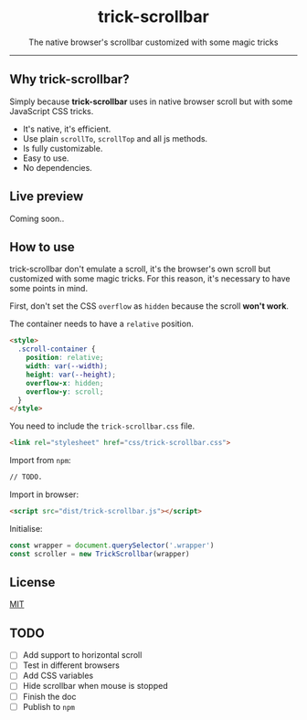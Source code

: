 <h1 align="center">trick-scrollbar</h1>

<p align="center">The native browser's scrollbar customized with some magic tricks<p>

________

## Why trick-scrollbar?

Simply because **trick-scrollbar** uses in native browser scroll but with some 
JavaScript CSS tricks.

* It's native, it's efficient.
* Use plain `scrollTo`, `scrollTop` and all js methods.
* Is fully customizable.
* Easy to use.
* No dependencies.

## Live preview

Coming soon..


## How to use

trick-scrollbar don't emulate a scroll, it's the browser's own scroll but 
customized with some magic tricks. For this reason, it's necessary to have 
some points in mind.

First, don't set the CSS `overflow` as `hidden` because the scroll **won't work**.

The container needs to have a `relative` position.

```html
<style>
  .scroll-container {
    position: relative;
    width: var(--width);
    height: var(--height);
    overflow-x: hidden;
    overflow-y: scroll;
  }
</style>
```

You need to include the `trick-scrollbar.css` file.

```html
<link rel="stylesheet" href="css/trick-scrollbar.css">
```

Import from `npm`:

```html
// TODO.
```

Import in browser:

```html
<script src="dist/trick-scrollbar.js"></script>
```

Initialise:

```js
const wrapper = document.querySelector('.wrapper')
const scroller = new TrickScrollbar(wrapper)
```

## License

[MIT](LICENSE)


## TODO

- [ ] Add support to horizontal scroll
- [ ] Test in different browsers
- [ ] Add CSS variables
- [ ] Hide scrollbar when mouse is stopped
- [ ] Finish the doc
- [ ] Publish to `npm`